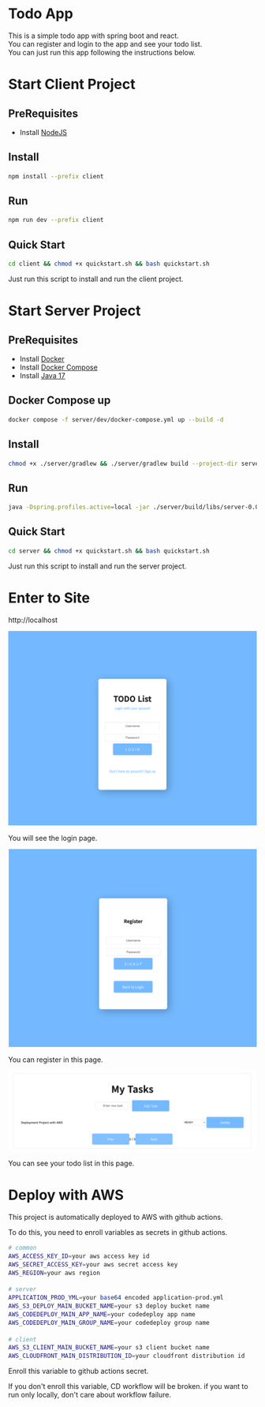 # Todo App

This is a simple todo app with spring boot and react.
<br/>
You can register and login to the app and see your todo list.
<br/>
You can just run this app following the instructions below.

# Start Client Project

## PreRequisites

- Install [NodeJS](https://nodejs.org/en/download/)

## Install

```bash
npm install --prefix client
```

## Run

```bash
npm run dev --prefix client
```

## Quick Start

```bash
cd client && chmod +x quickstart.sh && bash quickstart.sh
```

Just run this script to install and run the client project.

# Start Server Project

## PreRequisites

- Install [Docker](https://docs.docker.com/get-docker/)
- Install [Docker Compose](https://docs.docker.com/compose/install/)
- Install [Java 17](https://www.oracle.com/java/technologies/downloads/#java17)

## Docker Compose up

```bash
docker compose -f server/dev/docker-compose.yml up --build -d
```

## Install

```bash
chmod +x ./server/gradlew && ./server/gradlew build --project-dir server
```

## Run

```bash
java -Dspring.profiles.active=local -jar ./server/build/libs/server-0.0.1-SNAPSHOT.jar
```

## Quick Start

```bash
cd server && chmod +x quickstart.sh && bash quickstart.sh
```

Just run this script to install and run the server project.

# Enter to Site

http://localhost

![login page](login.png)

You will see the login page.

![register page](register.png)

You can register in this page.

![todo page](todo.png)

You can see your todo list in this page.

# Deploy with AWS

This project is automatically deployed to AWS with github actions.

To do this, you need to enroll variables as secrets in github actions.

```bash
# common
AWS_ACCESS_KEY_ID=your aws access key id
AWS_SECRET_ACCESS_KEY=your aws secret access key
AWS_REGION=your aws region

# server
APPLICATION_PROD_YML=your base64 encoded application-prod.yml
AWS_S3_DEPLOY_MAIN_BUCKET_NAME=your s3 deploy bucket name
AWS_CODEDEPLOY_MAIN_APP_NAME=your codedeploy app name
AWS_CODEDEPLOY_MAIN_GROUP_NAME=your codedeploy group name

# client
AWS_S3_CLIENT_MAIN_BUCKET_NAME=your s3 client bucket name
AWS_CLOUDFRONT_MAIN_DISTRIBUTION_ID=your cloudfront distribution id
```

Enroll this variable to github actions secret.
<br/>

If you don't enroll this variable, CD workflow will be broken. if you want to run only locally, don't care about workflow failure.
